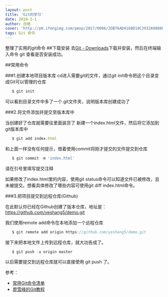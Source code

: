 ```yaml
---
layout: post
title: 'Git的学习'
date: 2018-3-1
author: 白皓
cover: 'http://p0.ifengimg.com/pmop/2017/0606/2DB76AD4168D18C2932A9080801A7E8B2979C138_size6_w533_h300.jpeg'
tags: Git 命令
---
```

整理了实用的git命令
##下载安装
去[Git - Downloads](https://git-scm.com/downloads)下载并安装，然后在终端输入命令 git 查看是否安装成功。


##常用命令

###1.创建本地项目版本库
cd进入需要git的文件，通过git init命令把这个目录变成Git可以管理的仓库


```javascript
   $ git init
```

可以看到目录文件中多了一个.git文件夹，说明版本库创建成功了

###2.将文件添加并提交至版本库中

当创建好了仓库就需要往里面装货了
新建一个index.html文件，然后将它添加到git版本库中

```javascript
   $ git add index.html
```

和上面一样没有任何提示，借着使用commit将刚才提交的文件提交到仓库

```javascript
   $ git commit -m 'index.html'
```
请在引号里填写提交注释

如果修改了index.html里的内容，使用git status命令可以知道文件已被修改，且未被提交。想看具体修改了哪些内容可使用git diff index.html命令。

###3.把项目提交到远程仓库(Github)

在此默认你已经在Github创建了版本仓库，地址是：https://github.com/yeshang5/demo.git

我们使用remote add命令在本地添加一个远程仓库

```javascript
   $ git remote add origin https://github.com/yeshang5/demo.git
```
接下来把本地文件上传到远程仓库，就大功告成了。

```javascript
   $ git push -u origin master
```
以后需要提交到远程仓库就可以直接使用 git push 了。

参考：
* [常用Git命令清单](http://www.ruanyifeng.com/blog/2015/12/git-cheat-sheet.html)
* [廖雪峰的Git教程](https://www.liaoxuefeng.com/wiki/0013739516305929606dd18361248578c67b8067c8c017b000)

